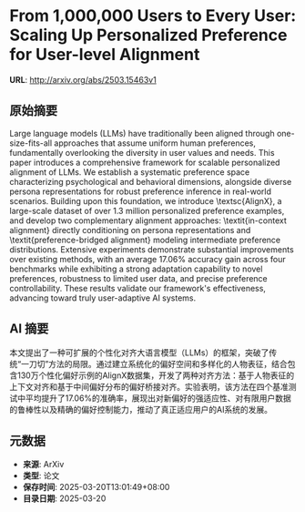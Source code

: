 # From 1,000,000 Users to Every User: Scaling Up Personalized Preference for User-level Alignment

**URL**: http://arxiv.org/abs/2503.15463v1

## 原始摘要

Large language models (LLMs) have traditionally been aligned through
one-size-fits-all approaches that assume uniform human preferences,
fundamentally overlooking the diversity in user values and needs. This paper
introduces a comprehensive framework for scalable personalized alignment of
LLMs. We establish a systematic preference space characterizing psychological
and behavioral dimensions, alongside diverse persona representations for robust
preference inference in real-world scenarios. Building upon this foundation, we
introduce \textsc{AlignX}, a large-scale dataset of over 1.3 million
personalized preference examples, and develop two complementary alignment
approaches: \textit{in-context alignment} directly conditioning on persona
representations and \textit{preference-bridged alignment} modeling intermediate
preference distributions. Extensive experiments demonstrate substantial
improvements over existing methods, with an average 17.06\% accuracy gain
across four benchmarks while exhibiting a strong adaptation capability to novel
preferences, robustness to limited user data, and precise preference
controllability. These results validate our framework's effectiveness,
advancing toward truly user-adaptive AI systems.


## AI 摘要

本文提出了一种可扩展的个性化对齐大语言模型（LLMs）的框架，突破了传统“一刀切”方法的局限。通过建立系统化的偏好空间和多样化的人物表征，结合包含130万个性化偏好示例的AlignX数据集，开发了两种对齐方法：基于人物表征的上下文对齐和基于中间偏好分布的偏好桥接对齐。实验表明，该方法在四个基准测试中平均提升了17.06%的准确率，展现出对新偏好的强适应性、对有限用户数据的鲁棒性以及精确的偏好控制能力，推动了真正适应用户的AI系统的发展。

## 元数据

- **来源**: ArXiv
- **类型**: 论文
- **保存时间**: 2025-03-20T13:01:49+08:00
- **目录日期**: 2025-03-20
